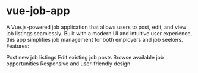 # vue-job-app
A Vue.js-powered job application that allows users to post, edit, and view job listings seamlessly. Built with a modern UI and intuitive user experience, this app simplifies job management for both employers and job seekers. Features:


Post new job listings
    Edit existing job posts
    Browse available job opportunities
    Responsive and user-friendly design